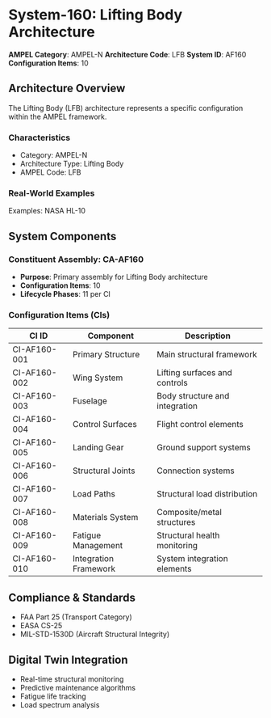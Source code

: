 # System-160: Lifting Body Architecture

**AMPEL Category**: AMPEL-N
**Architecture Code**: LFB
**System ID**: AF160
**Configuration Items**: 10

## Architecture Overview

The Lifting Body (LFB) architecture represents a specific configuration within the AMPEL framework.

### Characteristics
- Category: AMPEL-N
- Architecture Type: Lifting Body
- AMPEL Code: LFB

### Real-World Examples
Examples: NASA HL-10

## System Components

### Constituent Assembly: CA-AF160
- **Purpose**: Primary assembly for Lifting Body architecture
- **Configuration Items**: 10
- **Lifecycle Phases**: 11 per CI

### Configuration Items (CIs)

| CI ID | Component | Description |
|-------|-----------|-------------|
| CI-AF160-001 | Primary Structure | Main structural framework |
| CI-AF160-002 | Wing System | Lifting surfaces and controls |
| CI-AF160-003 | Fuselage | Body structure and integration |
| CI-AF160-004 | Control Surfaces | Flight control elements |
| CI-AF160-005 | Landing Gear | Ground support systems |
| CI-AF160-006 | Structural Joints | Connection systems |
| CI-AF160-007 | Load Paths | Structural load distribution |
| CI-AF160-008 | Materials System | Composite/metal structures |
| CI-AF160-009 | Fatigue Management | Structural health monitoring |
| CI-AF160-010 | Integration Framework | System integration elements |

## Compliance & Standards
- FAA Part 25 (Transport Category)
- EASA CS-25
- MIL-STD-1530D (Aircraft Structural Integrity)

## Digital Twin Integration
- Real-time structural monitoring
- Predictive maintenance algorithms
- Fatigue life tracking
- Load spectrum analysis

